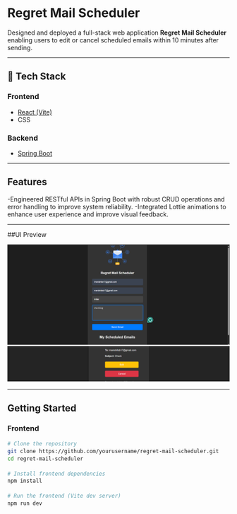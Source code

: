 # Regret Mail Scheduler

Designed and deployed a full-stack web application **Regret Mail Scheduler** enabling users to edit or cancel scheduled emails
within 10 minutes after sending.

---

## 🔧 Tech Stack

### Frontend
- [React (Vite)](https://vitejs.dev/)
- CSS

### Backend
-  [Spring Boot](https://spring.io/projects/spring-boot)

---

## Features

-Engineered RESTful APIs in Spring Boot with robust CRUD operations and error handling to improve
system reliability.
-Integrated Lottie animations to enhance user experience and improve visual feedback.

---

##UI Preview

![Regret Mail Scheduler HomePage Preview](./public/homepage.png)
![Regret Mail Scheduler Edit and Cancel Mail Preview](./public/editcancelmail.png)

---

##  Getting Started

### Frontend

```bash
# Clone the repository
git clone https://github.com/yourusername/regret-mail-scheduler.git
cd regret-mail-scheduler

# Install frontend dependencies
npm install

# Run the frontend (Vite dev server)
npm run dev
